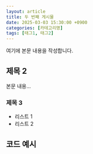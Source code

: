```yaml
---
layout: article
title: 두 번째 게시물
date: 2025-03-03 15:30:00 +0900
categories: [카테고리명]
tags: [태그1, 태그2]
---
```


여기에 본문 내용을 작성합니다.

## 제목 2
본문 내용...

### 제목 3
- 리스트 1
- 리스트 2

## 코드 예시